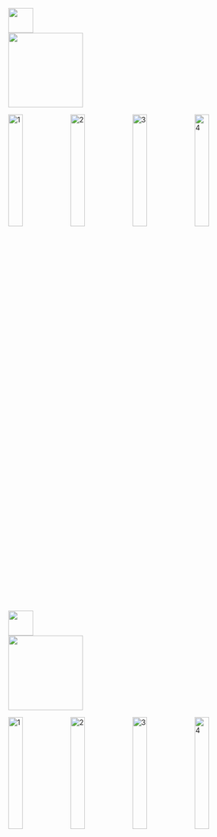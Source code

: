 <!-- 경제스톡 -->
<img src="https://github.com/user-attachments/assets/a3f573b2-1618-4b4f-ac2c-dc50005d6b0a" width=50><br>
<img src="https://github.com/user-attachments/assets/30ea00e1-3663-44fb-8735-28a68a96924a" width=150><br>
<p>
  <img src="https://github.com/user-attachments/assets/9c9592bf-27dc-4925-814b-ff6bb33ce5e8" width="24%" alt="1" />
  <img src="https://github.com/user-attachments/assets/72f40fc2-52c9-442c-bafe-7334a21754dd" width="24%" alt="2" />
  <img src="https://github.com/user-attachments/assets/45e0274e-14fc-4c74-889f-8e220212d5fa" width="24%" alt="3" />
  <img src="https://github.com/user-attachments/assets/767ff12c-adc7-48b0-bfb2-99322bf93e36" width="24%" alt="4" />
</p>

<br><br>

<!-- ShareBook -->
<img src="https://github.com/user-attachments/assets/e5004fda-3af0-4508-8cae-5a4b94ad3e64" width=50><br>
<img src="https://github.com/user-attachments/assets/4585e5d6-07b7-441d-83e3-88454de94704" width=150><br>
<p>
  <img src="https://github.com/user-attachments/assets/f9c8bc1f-163e-4407-91e5-20e05d4e9b28" width="24%" alt="1" />
  <img src="https://github.com/user-attachments/assets/ee76c77f-ccfa-4dc3-a794-32c6175a67ec" width="24%" alt="2" />
  <img src="https://github.com/user-attachments/assets/74a73177-1e5a-423b-b143-bfd504d586ea" width="24%" alt="3" />
  <img src="https://github.com/user-attachments/assets/14bbcd31-921c-4db4-944b-f9ade1cad5e2" width="24%" alt="4" />
</p>
